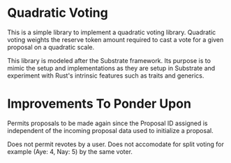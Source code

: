 # Quadratic Voting

This is a simple library to implement a quadratic voting library. Quadratic voting weights the reserve token amount required to cast a vote for a given proposal on a quadratic scale. 

This library is modeled after the Substrate framework. Its purpose is to mimic the setup and implementations as they are setup in Substrate and experiment with Rust's intrinsic features such as traits and generics.

# Improvements To Ponder Upon

Permits proposals to be made again since the Proposal ID assigned is independent of the incoming proposal data used to initialize a proposal. 

Does not permit revotes by a user. Does not accomodate for split voting for example (Aye: 4, Nay: 5) by the same voter. 
